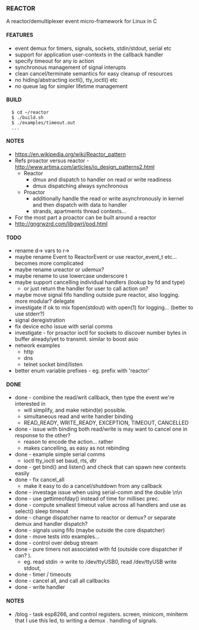 
### REACTOR

  A reactor/demultiplexer event micro-framework for Linux in C

#### FEATURES

  - event demux for timers, signals, sockets, stdin/stdout, serial etc
  - support for application user-contexts in the callback handler
  - specify timeout for any io action
  - synchronous management of signal interupts
  - clean cancel/terminate semantics for easy cleanup of resources 
  - no hiding/abstracting ioctl(), tty_ioctl() etc
  - no queue lag for simpler lifetime management

#### BUILD
```
  $ cd ~/reactor
  $ ./build.sh 
  $ ./examples/timeout.out
  ...
```

#### NOTES

  - https://en.wikipedia.org/wiki/Reactor_pattern
  - Refs proactor versus reactor - http://www.artima.com/articles/io_design_patterns2.html
    - Reactor
      - dmux and dispatch to handler on read or write readiness
      - dmux dispatching always synchronous
    - Proactor
      - additionally handle the read or write asynchronously in kernel and then dispatch with data to handler
      - strands, apartments thread contexts...
  - For the most part a proactor can be built around a reactor
  - http://gngrwzrd.com/libgwrl/pod.html

#### TODO
  - rename d-> vars to r->
  - maybe rename Event to ReactorEvent or use reactor_event_t etc... becomes more complicated
  - maybe rename ureactor or udemux?
  - maybe rename to use lowercase underscore t
  - maybe support cancelling individual handlers (lookup by fd and type)
    - or just return the handler for user to call action on?
  - maybe move signal fifo handling outside pure reactor, also logging. more modular? delegate
  - investigate if ok to mix fopen(stdout) with open(1) for logging... (better to use stderr?)
  - signal deregistration
  - fix device echo issue with serial comms
  - investigate - for proactor ioctl for sockets to discover number bytes in buffer already/yet to transmit. similar to boost asio
  - network examples
    - http
    - dns
    - telnet socket bind/listen
  - better enum variable prefixes - eg. prefix with 'reactor'

#### DONE
  - done - combine the read/writ callback, then type the event we're interested in
      - will simplify, and make rebind(e) possible.
      - simultaneous read and write handler binding
      - READ_READY, WRITE_READY, EXCEPTION, TIMEOUT, CANCELLED
  - done - issue with binding both read/write is may want to cancel one in response to the other?
      - reason to encode the action... rather
      - makes cancelling, as easy as not rebinding
  - done - example simple serial comms
    - ioctl tty_ioctl set baud, rts, dtr
  - done - get bind() and listen() and check that can spawn new contexts easily
  - done - fix cancel_all
    - make it easy to do a cancel/shutdown from any callback
  - done - investage issue when using serial-comm and the double \n\n
  - done - use gettimeofday() instead of time for millisec prec.
  - done - compute smallest timeout value across all handlers and use as select() sleep timeout
  - done - change dispatcher name to reactor or demux? or separate demux and handler dispatch?
  - done - signals using fifo (maybe outside the core dispatcher)
  - done - move tests into examples...
  - done - control over debug stream
  - done - pure timers not associated with fd (outside core dispatcher if can? ).
    - eg. read stdin -> write to /dev/ttyUSB0, read /dev/ttyUSB write stdout,
  - done - timer  / timeouts
  - done - cancel all, and call all callbacks
  - done - write handler

#### NOTES


  - /blog - task esp8266, and control registers. screen, minicom, miniterm that I use
  this led, to writing a demux . handling of signals.

